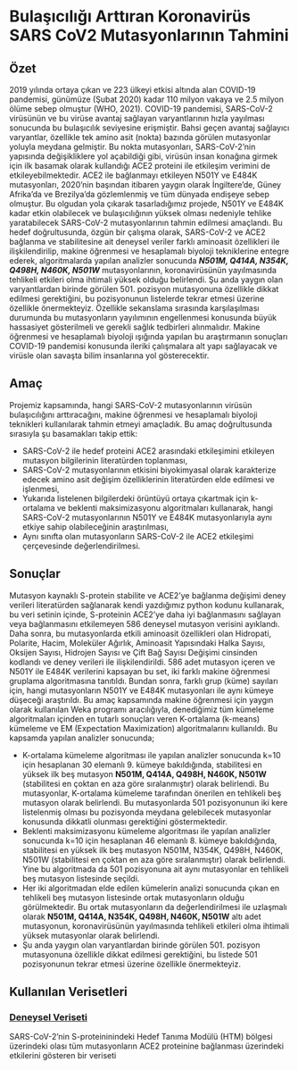 # Bulaşıcılığı Arttıran Koronavirüs SARS CoV2 Mutasyonlarının Tahmini
## Özet
2019 yılında ortaya çıkan ve 223 ülkeyi etkisi altında alan COVID-19 pandemisi, günümüze (Şubat 2020) kadar 110 milyon vakaya ve 2.5 milyon ölüme sebep olmuştur (WHO, 2021). COVID-19 pandemisi, SARS-CoV-2 virüsünün ve bu virüse avantaj sağlayan varyantlarının hızla yayılması sonucunda bu bulaşıcılık seviyesine erişmiştir. Bahsi geçen avantaj sağlayıcı varyantlar, özellikle tek amino asit (nokta) bazında görülen mutasyonlar yoluyla meydana gelmiştir. Bu nokta mutasyonları, SARS-CoV-2’nin yapısında değişikliklere yol açabildiği gibi, virüsün insan konağına girmek için ilk basamak olarak kullandığı ACE2 proteini ile etkileşim verimini de etkileyebilmektedir. ACE2 ile bağlanmayı etkileyen N501Y ve E484K mutasyonları, 2020’nin başından itibaren yaygın olarak İngiltere’de, Güney Afrika’da ve Brezilya’da gözlemlenmiş ve tüm dünyada endişeye sebep olmuştur. Bu olgudan yola çıkarak tasarladığımız projede, N501Y ve E484K kadar etkin olabilecek ve bulaşıcılığının yüksek olması nedeniyle tehlike yaratabilecek SARS-CoV-2 mutasyonlarının tahmin edilmesi amaçlandı. Bu hedef doğrultusunda, özgün bir çalışma olarak, SARS-CoV-2 ve ACE2 bağlanma ve stabilitesine ait deneysel veriler farklı aminoasit özellikleri ile ilişkilendirilip, makine öğrenmesi ve hesaplamalı biyoloji tekniklerine entegre ederek, algoritmalarda yapılan analizler sonucunda _**N501M, Q414A, N354K, Q498H, N460K, N501W**_ mutasyonlarının, koronavirüsünün yayılmasında tehlikeli etkileri olma ihtimali yüksek olduğu belirlendi. Şu anda yaygın olan varyantlardan birinde görülen 501. pozisyon mutasyonuna özellikle dikkat edilmesi gerektiğini, bu pozisyonunun listelerde tekrar etmesi üzerine özellikle önermekteyiz. Özellikle sekanslama sırasında karşılaşılması durumunda bu mutasyonların yayılımının engellenmesi konusunda büyük hassasiyet gösterilmeli ve gerekli sağlık tedbirleri alınmalıdır. Makine öğrenmesi ve hesaplamalı biyoloji ışığında yapılan bu araştırmanın sonuçları COVID-19 pandemisi konusunda ileriki çalışmalara alt yapı sağlayacak ve virüsle olan savaşta bilim insanlarına yol gösterecektir. 

## Amaç
Projemiz kapsamında, hangi SARS-CoV-2 mutasyonlarının virüsün bulaşıcılığını arttıracağını, makine öğrenmesi ve hesaplamalı biyoloji teknikleri kullanılarak tahmin etmeyi amaçladık. Bu amaç doğrultusunda sırasıyla şu basamakları takip ettik:
 * SARS-CoV-2 ile hedef proteini ACE2 arasındaki etkileşimini etkileyen mutasyon bilgilerinin literatürden toplanması,
 * SARS-CoV-2 mutasyonlarının etkisini biyokimyasal olarak karakterize edecek amino asit değişim özelliklerinin literatürden elde edilmesi ve işlenmesi,
 * Yukarıda listelenen bilgilerdeki örüntüyü ortaya çıkartmak için k-ortalama ve beklenti maksimizasyonu algoritmaları kullanarak, hangi SARS-CoV-2 mutasyonlarının N501Y ve E484K     mutasyonlarıyla aynı etkiye sahip olabileceğinin araştırılması,
 * Aynı sınıfta olan mutasyonların SARS-CoV-2 ile ACE2 etkileşimi çerçevesinde değerlendirilmesi.

## Sonuçlar
Mutasyon kaynaklı S-protein stabilite ve ACE2’ye bağlanma değişimi deney verileri literatürden sağlanarak kendi yazdığımız python kodunu kullanarak, bu veri setinin içinde, S-proteinin ACE2’ye daha iyi bağlanmasını sağlayan veya bağlanmasını etkilemeyen 586 deneysel mutasyon verisini ayıklandı. Daha sonra, bu mutasyonlarda etkili aminoasit özellikleri olan Hidropati, Polarite, Hacim, Moleküler Ağırlık, Aminoasit Yapısındaki Halka Sayısı, Oksijen Sayısı, Hidrojen Sayısı ve Çift Bağ Sayısı Değişimi cinsinden kodlandı ve deney verileri ile ilişkilendirildi. 586 adet mutasyon içeren ve N501Y ile E484K verilerini kapsayan bu set, iki farklı makine öğrenmesi gruplama algoritmasına tanıtıldı. Bundan sonra, farklı grup (küme) sayıları için, hangi mutasyonların N501Y ve E484K mutasyonları ile aynı kümeye düşeceği araştırıldı. Bu amaç kapsamında makine öğrenmesi için yaygın olarak kullanılan Weka programı aracılığıyla, denediğimiz tüm kümeleme algoritmaları içinden en tutarlı sonuçları veren K-ortalama (k-means) kümeleme ve EM (Expectation Maximization) algoritmalarını kullanıldı. Bu kapsamda yapılan analizler sonucunda;
* K-ortalama kümeleme algoritması ile yapılan analizler sonucunda k=10 için hesaplanan 30 elemanlı 9. kümeye bakıldığında, stabilitesi en yüksek ilk beş mutasyon **N501M, Q414A, Q498H, N460K, N501W** (stabilitesi en çoktan en aza göre sıralanmıştır) olarak belirlendi. Bu mutasyonlar, K-ortalama kümeleme tarafından önerilen en tehlikeli beş mutasyon olarak belirlendi. Bu mutasyonlarda 501 pozisyonunun iki kere listelenmiş olması bu pozisyonda meydana gelebilecek mutasyonlar konusunda dikkatli olunması gerektiğini göstermektedir.
* Beklenti maksimizasyonu kümeleme algoritması ile yapılan analizler sonucunda k=10 için hesaplanan 46 elemanlı 8. kümeye bakıldığında, stabilitesi en yüksek ilk beş mutasyon N501M, N354K, Q498H, N460K, N501W (stabilitesi en çoktan en aza göre sıralanmıştır) olarak belirlendi. Yine bu algoritmada da 501 pozisyonuna ait aynı mutasyonlar en tehlikeli beş mutasyon listesinde seçildi.
* Her iki algoritmadan elde edilen kümelerin analizi sonucunda çıkan en tehlikeli beş mutasyon listesinde ortak mutasyonların olduğu görülmektedir. Bu ortak mutasyonların da değerlendirilmesi ile uzlaşmalı olarak **N501M, Q414A, N354K, Q498H, N460K, N501W** altı adet mutasyonun, koronavirüsünün yayılmasında tehlikeli etkileri olma ihtimali yüksek mutasyonlar olarak belirlendi. 
* Şu anda yaygın olan varyantlardan birinde görülen 501. pozisyon mutasyonuna özellikle dikkat edilmesi gerektiğini, bu listede 501 pozisyonunun tekrar etmesi üzerine özellikle önermekteyiz.

## Kullanılan Verisetleri
### [Deneysel Veriseti](https://github.com/BiyoinformatikProje/Bulasiciligi-Arttiran-Koronavirus-SARS-CoV-2-Mutasyonlarinin-Tahmini/blob/main/Deneysel_veriseti.csv)
SARS-CoV-2’nin S-proteininindeki Hedef Tanıma Modülü (HTM) bölgesi üzerindeki olası tüm mutasyonların ACE2 proteinine bağlanması üzerindeki etkilerini gösteren bir veriseti
